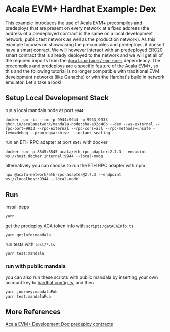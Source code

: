 # Acala EVM+ Hardhat Example: Dex
This example introduces the use of Acala EVM+ precompiles and predeploys that are present on
every network at a fixed address (the address of a predeployed contract is the same on a local
development network, public test network as well as the production network). As this example
focuses on showcasing the precompiles and predeploys, it doesn't have a smart conract. We will
however interact with an [predeployed ERC20](https://github.com/AcalaNetwork/predeploy-contracts/blob/master/contracts/docs/token/Token.md) smart contract that is already deployed to the network and we
will get all of the required imports from the
[`@acala-network/contracts`](https://github.com/AcalaNetwork/predeploy-contracts) dependency.
The precompiles and predeploys are a specific feature of the Acala EVM+, so this and the
following tutorial is no longer compatible with traditional EVM development networks (like
Ganache) or with the Hardhat's build in network emulator.
Let's take a look!


## Setup Local Development Stack
run a local mandala node at port `9944`
```
docker run -it --rm -p 9944:9944 -p 9933:9933 ghcr.io/acalanetwork/mandala-node:sha-a32c40b --dev --ws-external --rpc-port=9933 --rpc-external --rpc-cors=all --rpc-methods=unsafe -levm=debug --pruning=archive --instant-sealing
```

run an ETH RPC adapter at port `8545` with docker
```
docker run -p 8545:8545 acala/eth-rpc-adapter:2.7.3 --endpoint ws://host.docker.internal:9944 --local-mode
```

alternatively you can choose to run the ETH RPC adapter with npm
```
npx @acala-network/eth-rpc-adapter@2.7.3 --endpoint ws://localhost:9944 --local-mode
```


## Run
install deps
```
yarn
```

get the predeploy ACA token info with `scripts/getACAInfo.ts`
```
yarn getInfo:mandala
```

run tests with `test/*.ts`
```
yarn test:mandala
```

### run with public mandala
you can also run these scripts with public mandala by inserting your own account key to [hardhat.config.ts](./hardhat.config.ts), and then
```
yarn journey:mandalaPub
yarn test:mandalaPub
```

## More References
[Acala EVM+ Development Doc](https://evmdocs.acala.network/)
[predeploy contracts](https://github.com/AcalaNetwork/predeploy-contracts)